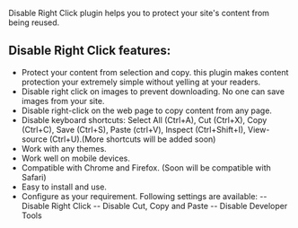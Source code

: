 Disable Right Click plugin helps you to protect your site's content from being reused.

## Disable Right Click features:
- Protect your content from selection and copy. this plugin makes content protection your extremely simple without yelling at your readers.
- Disable right click on images to prevent downloading. No one can save images from your site.
- Disable right-click on the web page to copy content from any page.
- Disable keyboard shortcuts: Select All (Ctrl+A), Cut (Ctrl+X), Copy (Ctrl+C), Save (Ctrl+S), Paste (ctrl+V), Inspect (Ctrl+Shift+I), View-source (Ctrl+U).(More shortcuts will be added soon)
- Work with any themes.
- Work well on mobile devices.
- Compatible with Chrome and Firefox. (Soon will be compatible with Safari)
- Easy to install and use.
- Configure as your requirement. Following settings are available:
-- Disable Right Click
-- Disable Cut, Copy and Paste
-- Disable Developer Tools